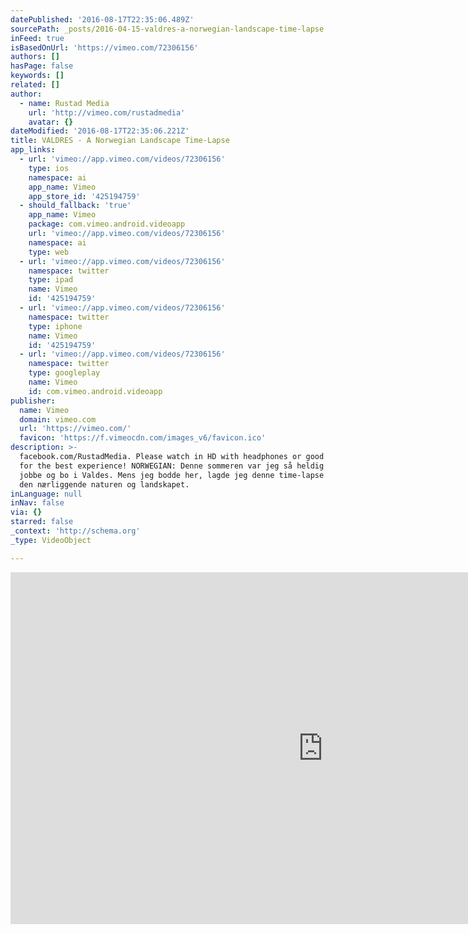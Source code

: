 ```yaml
---
datePublished: '2016-08-17T22:35:06.489Z'
sourcePath: _posts/2016-04-15-valdres-a-norwegian-landscape-time-lapse.md
inFeed: true
isBasedOnUrl: 'https://vimeo.com/72306156'
authors: []
hasPage: false
keywords: []
related: []
author:
  - name: Rustad Media
    url: 'http://vimeo.com/rustadmedia'
    avatar: {}
dateModified: '2016-08-17T22:35:06.221Z'
title: VALDRES - A Norwegian Landscape Time-Lapse
app_links:
  - url: 'vimeo://app.vimeo.com/videos/72306156'
    type: ios
    namespace: ai
    app_name: Vimeo
    app_store_id: '425194759'
  - should_fallback: 'true'
    app_name: Vimeo
    package: com.vimeo.android.videoapp
    url: 'vimeo://app.vimeo.com/videos/72306156'
    namespace: ai
    type: web
  - url: 'vimeo://app.vimeo.com/videos/72306156'
    namespace: twitter
    type: ipad
    name: Vimeo
    id: '425194759'
  - url: 'vimeo://app.vimeo.com/videos/72306156'
    namespace: twitter
    type: iphone
    name: Vimeo
    id: '425194759'
  - url: 'vimeo://app.vimeo.com/videos/72306156'
    namespace: twitter
    type: googleplay
    name: Vimeo
    id: com.vimeo.android.videoapp
publisher:
  name: Vimeo
  domain: vimeo.com
  url: 'https://vimeo.com/'
  favicon: 'https://f.vimeocdn.com/images_v6/favicon.ico'
description: >-
  facebook.com/RustadMedia. Please watch in HD with headphones or good speakers
  for the best experience! NORWEGIAN: Denne sommeren var jeg så heldig å kunne
  jobbe og bo i Valdes. Mens jeg bodde her, lagde jeg denne time-lapse filmen av
  den nærliggende naturen og landskapet.
inLanguage: null
inNav: false
via: {}
starred: false
_context: 'http://schema.org'
_type: VideoObject

---
```

<iframe src="https://cdn.embedly.com/widgets/media.html?src=https%3A%2F%2Fplayer.vimeo.com%2Fvideo%2F72306156&amp;url=https%3A%2F%2Fvimeo.com%2F72306156&amp;image=http%3A%2F%2Fi.vimeocdn.com%2Fvideo%2F446150408_1280.jpg&amp;key=b7d04c9b404c499eba89ee7072e1c4f7&amp;type=text%2Fhtml&amp;schema=vimeo" width="1000" height="563" scrolling="no" frameborder="0" allowfullscreen="allowfullscreen" style=""></iframe>